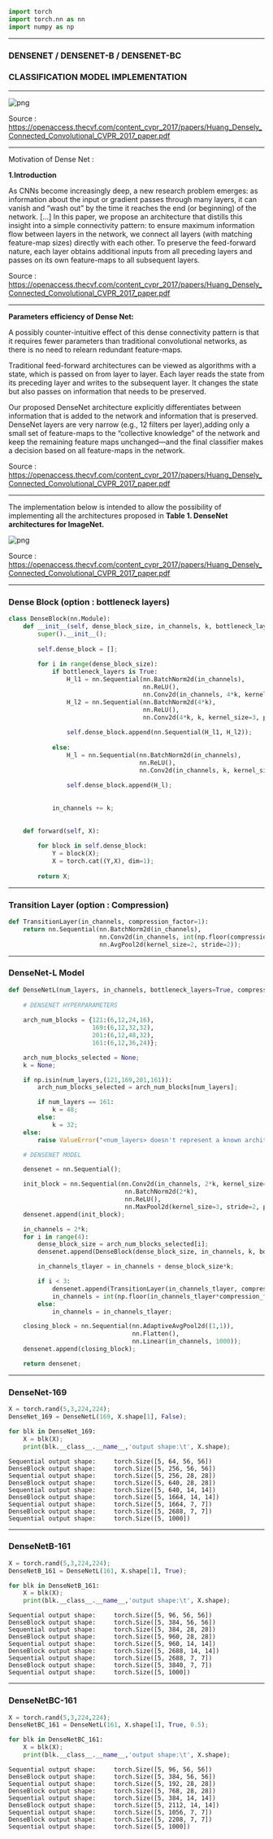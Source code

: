 ```python
import torch
import torch.nn as nn
import numpy as np
```

***
### DENSENET / DENSENET-B / DENSENET-BC
### CLASSIFICATION MODEL IMPLEMENTATION 
***

![png](../plots/DenseNet_fig1.png)

Source : https://openaccess.thecvf.com/content_cvpr_2017/papers/Huang_Densely_Connected_Convolutional_CVPR_2017_paper.pdf

***
Motivation of Dense Net :

**1.Introduction**

As CNNs become increasingly deep, a new research
problem emerges: as information about the input or gradient passes through many layers, it can vanish and “wash
out” by the time it reaches the end (or beginning) of the
network. 
[...]
In this paper, we propose an architecture that distills this
insight into a simple connectivity pattern: to ensure maximum information flow between layers in the network, we
connect all layers (with matching feature-map sizes) directly with each other.  To preserve the feed-forward nature,
each layer obtains additional inputs from all preceding layers and passes on its own feature-maps to all subsequent
layers.

Source : https://openaccess.thecvf.com/content_cvpr_2017/papers/Huang_Densely_Connected_Convolutional_CVPR_2017_paper.pdf

***
**Parameters efficiency of Dense Net:**
    
A possibly counter-intuitive effect of this dense connectivity pattern is that it requires fewer parameters than traditional convolutional networks, as there is no need to relearn redundant feature-maps.

Traditional feed-forward architectures can be viewed as algorithms with a state, which
is passed on from layer to layer. Each layer reads the state
from its preceding layer and writes to the subsequent layer.
It changes the state but also passes on information that needs
to be preserved.

Our proposed DenseNet architecture explicitly differentiates between information that is added to the network and information that is preserved. DenseNet layers are very narrow (e.g., 12 filters per layer),adding only a small set of feature-maps to the “collective
knowledge” of the network and keep the remaining feature maps unchanged—and the final classifier makes a decision
based on all feature-maps in the network.

Source : https://openaccess.thecvf.com/content_cvpr_2017/papers/Huang_Densely_Connected_Convolutional_CVPR_2017_paper.pdf

***
The implementation below is intended to allow the possibility of implementing all the architectures proposed in **Table 1. DenseNet architectures for ImageNet.**

![png](../plots/DenseNet_table1.png)

Source : https://openaccess.thecvf.com/content_cvpr_2017/papers/Huang_Densely_Connected_Convolutional_CVPR_2017_paper.pdf

***
### Dense Block (option : bottleneck layers)


```python
class DenseBlock(nn.Module):
    def __init__(self, dense_block_size, in_channels, k, bottleneck_layers=True):
        super().__init__();
        
        self.dense_block = [];
        
        for i in range(dense_block_size):
            if bottleneck_layers is True:
                H_l1 = nn.Sequential(nn.BatchNorm2d(in_channels),
                                     nn.ReLU(),
                                     nn.Conv2d(in_channels, 4*k, kernel_size=1));
                H_l2 = nn.Sequential(nn.BatchNorm2d(4*k),
                                     nn.ReLU(),
                                     nn.Conv2d(4*k, k, kernel_size=3, padding=1));
                
                self.dense_block.append(nn.Sequential(H_l1, H_l2));
                
            else:
                H_l = nn.Sequential(nn.BatchNorm2d(in_channels),
                                    nn.ReLU(),
                                    nn.Conv2d(in_channels, k, kernel_size=3, padding=1));
                
                self.dense_block.append(H_l);
                
            
            in_channels += k;
            
        
    def forward(self, X):
        
        for block in self.dense_block:
            Y = block(X);
            X = torch.cat((Y,X), dim=1);
            
        return X;
```

***
### Transition Layer (option : Compression)


```python
def TransitionLayer(in_channels, compression_factor=1):
    return nn.Sequential(nn.BatchNorm2d(in_channels),
                         nn.Conv2d(in_channels, int(np.floor(compression_factor*in_channels)), kernel_size=1),
                         nn.AvgPool2d(kernel_size=2, stride=2));
```

***
### DenseNet-L Model


```python
def DenseNetL(num_layers, in_channels, bottleneck_layers=True, compression_factor=1):
    
    # DENSENET HYPERPARAMETERS
    
    arch_num_blocks = {121:(6,12,24,16), 
                       169:(6,12,32,32), 
                       201:(6,12,48,32), 
                       161:(6,12,36,24)};

    arch_num_blocks_selected = None;
    k = None;

    if np.isin(num_layers,(121,169,201,161)):
        arch_num_blocks_selected = arch_num_blocks[num_layers];

        if num_layers == 161:
            k = 48;
        else:
            k = 32;
    else:
        raise ValueError("<num_layers> doesn't represent a known architecture.");

    # DENSENET MODEL

    densenet = nn.Sequential();

    init_block = nn.Sequential(nn.Conv2d(in_channels, 2*k, kernel_size=7, stride=2, padding=3),
                                nn.BatchNorm2d(2*k),
                                nn.ReLU(),
                                nn.MaxPool2d(kernel_size=3, stride=2, padding=1));
    densenet.append(init_block);

    in_channels = 2*k;
    for i in range(4):
        dense_block_size = arch_num_blocks_selected[i];
        densenet.append(DenseBlock(dense_block_size, in_channels, k, bottleneck_layers));

        in_channels_tlayer = in_channels + dense_block_size*k;

        if i < 3:
            densenet.append(TransitionLayer(in_channels_tlayer, compression_factor));
            in_channels = int(np.floor(in_channels_tlayer*compression_factor));
        else:
            in_channels = in_channels_tlayer;

    closing_block = nn.Sequential(nn.AdaptiveAvgPool2d((1,1)),
                                  nn.Flatten(),
                                  nn.Linear(in_channels, 1000));
    densenet.append(closing_block);

    return densenet;
```

***
### DenseNet-169


```python
X = torch.rand(5,3,224,224);
DenseNet_169 = DenseNetL(169, X.shape[1], False);

for blk in DenseNet_169:
    X = blk(X);
    print(blk.__class__.__name__,'output shape:\t', X.shape);
```

    Sequential output shape:	 torch.Size([5, 64, 56, 56])
    DenseBlock output shape:	 torch.Size([5, 256, 56, 56])
    Sequential output shape:	 torch.Size([5, 256, 28, 28])
    DenseBlock output shape:	 torch.Size([5, 640, 28, 28])
    Sequential output shape:	 torch.Size([5, 640, 14, 14])
    DenseBlock output shape:	 torch.Size([5, 1664, 14, 14])
    Sequential output shape:	 torch.Size([5, 1664, 7, 7])
    DenseBlock output shape:	 torch.Size([5, 2688, 7, 7])
    Sequential output shape:	 torch.Size([5, 1000])


***
### DenseNetB-161


```python
X = torch.rand(5,3,224,224);
DenseNetB_161 = DenseNetL(161, X.shape[1], True);

for blk in DenseNetB_161:
    X = blk(X);
    print(blk.__class__.__name__,'output shape:\t', X.shape);
```

    Sequential output shape:	 torch.Size([5, 96, 56, 56])
    DenseBlock output shape:	 torch.Size([5, 384, 56, 56])
    Sequential output shape:	 torch.Size([5, 384, 28, 28])
    DenseBlock output shape:	 torch.Size([5, 960, 28, 28])
    Sequential output shape:	 torch.Size([5, 960, 14, 14])
    DenseBlock output shape:	 torch.Size([5, 2688, 14, 14])
    Sequential output shape:	 torch.Size([5, 2688, 7, 7])
    DenseBlock output shape:	 torch.Size([5, 3840, 7, 7])
    Sequential output shape:	 torch.Size([5, 1000])


***
### DenseNetBC-161


```python
X = torch.rand(5,3,224,224);
DenseNetBC_161 = DenseNetL(161, X.shape[1], True, 0.5);

for blk in DenseNetBC_161:
    X = blk(X);
    print(blk.__class__.__name__,'output shape:\t', X.shape);
```

    Sequential output shape:	 torch.Size([5, 96, 56, 56])
    DenseBlock output shape:	 torch.Size([5, 384, 56, 56])
    Sequential output shape:	 torch.Size([5, 192, 28, 28])
    DenseBlock output shape:	 torch.Size([5, 768, 28, 28])
    Sequential output shape:	 torch.Size([5, 384, 14, 14])
    DenseBlock output shape:	 torch.Size([5, 2112, 14, 14])
    Sequential output shape:	 torch.Size([5, 1056, 7, 7])
    DenseBlock output shape:	 torch.Size([5, 2208, 7, 7])
    Sequential output shape:	 torch.Size([5, 1000])

